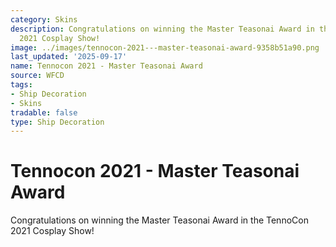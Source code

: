 ```yaml
---
category: Skins
description: Congratulations on winning the Master Teasonai Award in the TennoCon
  2021 Cosplay Show!
image: ../images/tennocon-2021---master-teasonai-award-9358b51a90.png
last_updated: '2025-09-17'
name: Tennocon 2021 - Master Teasonai Award
source: WFCD
tags:
- Ship Decoration
- Skins
tradable: false
type: Ship Decoration
---
```


# Tennocon 2021 - Master Teasonai Award

Congratulations on winning the Master Teasonai Award in the TennoCon 2021 Cosplay Show!

